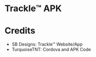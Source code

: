 <h1>Trackle™️ APK</h1>

<h1>Credits</h1>
<ul>
<li>SB Designs: Trackle™️ Website/App</li>
<li>TurquoiseTNT: Cordova and APK Code</li>
<ul>
